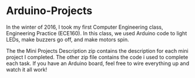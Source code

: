# Arduino-Projects

In the winter of 2016, I took my first Computer Engineering class, Engineering Practice (ECE160). In this class, we used Arduino code to light LEDs, make buzzers go off, and make motors spin.

The the Mini Projects Description zip contains the description for each mini project I completed. The other zip file contains the code i used to complete each task. If you have an Arduino board, feel free to wire everything up and watch it all work!
